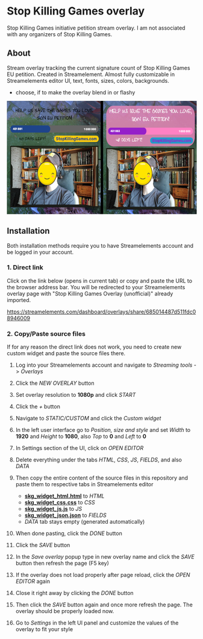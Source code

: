 # Stop Killing Games overlay
Stop Killing Games initiative petition stream overlay. I am not associated with any organizers of Stop Killing Games.

## About
Stream overlay tracking the current signature count of Stop Killing Games EU petition. Created in Streamelement. 
Almost fully customizable in Streamelements editor UI, text, fonts, sizes, colors, backgrounds.
- choose, if to make the overlay blend in or flashy
<img src="readme_images/overlay_inconspicuous_conspicuous.png" alt="overlay visibility comparison" height="300"/>

## Installation
Both installation methods require you to have Streamelements account and be logged in your account.

### 1. Direct link
Click on the link below (opens in current tab) or copy and paste the URL to the browser address bar. 
You will be redirected to your Streamelements overlay page with "Stop Killing Games Overlay (unofficial)" already imported.

<a href="https://streamelements.com/dashboard/overlays/share/685014487d511fdc08946009" target="_blank">https://streamelements.com/dashboard/overlays/share/685014487d511fdc08946009</a>

### 2. Copy/Paste source files
If for any reason the direct link does not work, you need to create new custom widget and paste the source files there.
1. Log into your Streamelements account and navigate to _Streaming tools_ -> _Overlays_
2. Click the _NEW OVERLAY_ button
3. Set overlay resolution to **1080p** and click _START_
4. Click the _+_ button
5. Navigate to _STATIC/CUSTOM_ and click the _Custom widget_
6. In the left user interface go to _Position, size and style_ and set _Width_ to **1920** and _Height_ to **1080**, also _Top_ to **0** and _Left_ to **0**
7. In Settings section of the UI, click on _OPEN EDITOR_
8. Delete everything under the tabs _HTML_, _CSS_, _JS_, _FIELDS_, and also _DATA_
9. Then copy the entire content of the source files in this repository and paste them to respective tabs in Streamelements editor

    - [**skg_widget_html.html**](skg_widget_html.html) to _HTML_
    - [**skg_widget_css.css**](skg_widget_css.css) to _CSS_
    - [**skg_widget_js.js**](skg_widget_js.js) to _JS_
    - [**skg_widget_json.json**](skg_widget_json.json) to _FIELDS_
    - _DATA_ tab stays empty (generated automatically)

10. When done pasting, click the _DONE_ button
11. Click the _SAVE_ button
12. In the _Save overlay_ popup type in new overlay name and click the _SAVE_ button then refresh the page (F5 key)
13. If the overlay does not load properly after page reload, click the _OPEN EDITOR_ again
14. Close it right away by clicking the _DONE_ button
15. Then click the _SAVE_ button again and once more refresh the page. The overlay should be properly loaded now.
16. Go to _Settings_ in the left UI panel and customize the values of the overlay to fit your style
